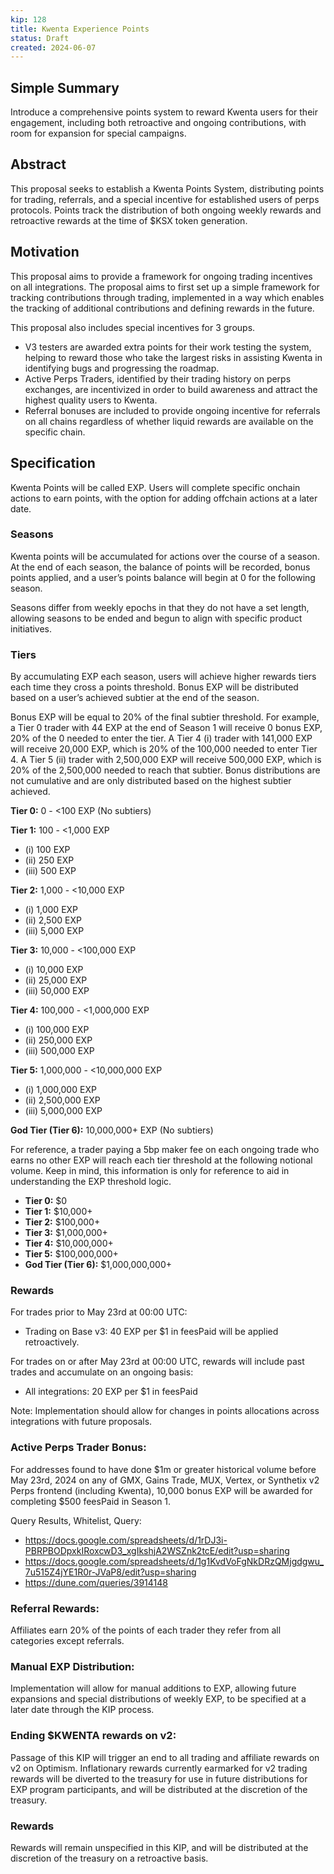 ```yaml
---
kip: 128
title: Kwenta Experience Points
status: Draft
created: 2024-06-07
---
```


## Simple Summary
Introduce a comprehensive points system to reward Kwenta users for their engagement, including both retroactive and ongoing contributions, with room for expansion for special campaigns.

## Abstract
This proposal seeks to establish a Kwenta Points System, distributing points for trading, referrals, and a special incentive for established users of perps protocols. Points track the distribution of both ongoing weekly rewards and retroactive rewards at the time of $KSX token generation.

## Motivation
This proposal aims to provide a framework for ongoing trading incentives on all integrations. The proposal aims to first set up a simple framework for tracking contributions through trading, implemented in a way which enables the tracking of additional contributions and defining rewards in the future.

This proposal also includes special incentives for 3 groups. 
- V3 testers are awarded extra points for their work testing the system, helping to reward those who take the largest risks in assisting Kwenta in identifying bugs and progressing the roadmap.
- Active Perps Traders, identified by their trading history on perps exchanges, are incentivized in order to build awareness and attract the highest quality users to Kwenta.
- Referral bonuses are included to provide ongoing incentive for referrals on all chains regardless of whether liquid rewards are available on the specific chain.

## Specification
Kwenta Points will be called EXP. Users will complete specific onchain actions to earn points, with the option for adding offchain actions at a later date.

### Seasons
Kwenta points will be accumulated for actions over the course of a season. At the end of each season, the balance of points will be recorded, bonus points applied, and a user’s points balance will begin at 0 for the following season.

Seasons differ from weekly epochs in that they do not have a set length, allowing seasons to be ended and begun to align with specific product initiatives.

### Tiers
By accumulating EXP each season, users will achieve higher rewards tiers each time they cross a points threshold. Bonus EXP will be distributed based on a user’s achieved subtier at the end of the season.

Bonus EXP will be equal to 20% of the final subtier threshold. For example, a Tier 0 trader with 44 EXP at the end of Season 1 will receive 0 bonus EXP, 20% of the 0 needed to enter the tier. A Tier 4 (i) trader with 141,000 EXP will receive 20,000 EXP, which is 20% of the 100,000 needed to enter Tier 4. A Tier 5 (ii) trader with 2,500,000 EXP will receive 500,000 EXP, which is 20% of the 2,500,000 needed to reach that subtier. Bonus distributions are not cumulative and are only distributed based on the highest subtier achieved.

**Tier 0:** 0 - <100 EXP (No subtiers)

**Tier 1:** 100 - <1,000 EXP  
- (i) 100 EXP  
- (ii) 250 EXP  
- (iii) 500 EXP  

**Tier 2:** 1,000 - <10,000 EXP  
- (i) 1,000 EXP  
- (ii) 2,500 EXP  
- (iii) 5,000 EXP  

**Tier 3:** 10,000 - <100,000 EXP  
- (i) 10,000 EXP  
- (ii) 25,000 EXP  
- (iii) 50,000 EXP  

**Tier 4:** 100,000 - <1,000,000 EXP  
- (i) 100,000 EXP  
- (ii) 250,000 EXP  
- (iii) 500,000 EXP  

**Tier 5:** 1,000,000 - <10,000,000 EXP  
- (i) 1,000,000 EXP  
- (ii) 2,500,000 EXP  
- (iii) 5,000,000 EXP  

**God Tier (Tier 6):** 10,000,000+ EXP (No subtiers)

For reference, a trader paying a 5bp maker fee on each ongoing trade who earns no other EXP will reach each tier threshold at the following notional volume. Keep in mind, this information is only for reference to aid in understanding the EXP threshold logic.

- **Tier 0:** $0  
- **Tier 1:** $10,000+  
- **Tier 2:** $100,000+  
- **Tier 3:** $1,000,000+  
- **Tier 4:** $10,000,000+  
- **Tier 5:** $100,000,000+  
- **God Tier (Tier 6):** $1,000,000,000+

### Rewards
For trades prior to May 23rd at 00:00 UTC:
- Trading on Base v3: 40 EXP per $1 in feesPaid will be applied retroactively.

For trades on or after May 23rd at 00:00 UTC, rewards will include past trades and accumulate on an ongoing basis:
- All integrations: 20 EXP per $1 in feesPaid

Note: Implementation should allow for changes in points allocations across integrations with future proposals.

### Active Perps Trader Bonus:
For addresses found to have done $1m or greater historical volume before May 23rd, 2024 on any of GMX, Gains Trade, MUX, Vertex, or Synthetix v2 Perps frontend (including Kwenta), 10,000 bonus EXP will be awarded for completing $500 feesPaid in Season 1.

Query Results, Whitelist, Query: 
- https://docs.google.com/spreadsheets/d/1rDJ3i-PBRPBODpxkIRoxcwD3_xgIkshjA2WSZnk2tcE/edit?usp=sharing
- https://docs.google.com/spreadsheets/d/1g1KvdVoFgNkDRzQMjgdgwu_7u515Z4jYE1R0r-JVaP8/edit?usp=sharing
- https://dune.com/queries/3914148

### Referral Rewards:
Affiliates earn 20% of the points of each trader they refer from all categories except referrals.

### Manual EXP Distribution:
Implementation will allow for manual additions to EXP, allowing future expansions and special distributions of weekly EXP, to be specified at a later date through the KIP process.

### Ending $KWENTA rewards on v2:
Passage of this KIP will trigger an end to all trading and affiliate rewards on v2 on Optimism. Inflationary rewards currently earmarked for v2 trading rewards will be diverted to the treasury for use in future distributions for EXP program participants, and will be distributed at the discretion of the treasury.

### Rewards
Rewards will remain unspecified in this KIP, and will be distributed at the discretion of the treasury on a retroactive basis.
